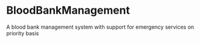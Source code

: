 # BloodBankManagement
A blood bank management system with support for emergency services on priority basis
